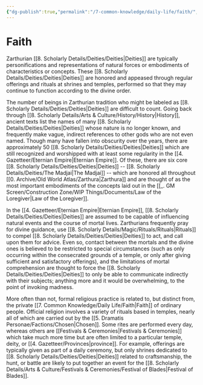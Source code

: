 ```yaml
---
{"dg-publish":true,"permalink":"/7-common-knowledge/daily-life/faith/","noteIcon":""}
---
```


# Faith

Zarthurian [[8. Scholarly Details/Deities/Deities\|Deities]] are typically personifications and representations of natural forces or embodiments of characteristics or concepts. These [[8. Scholarly Details/Deities/Deities\|Deities]] are honored and appeased through regular offerings and rituals at shrines and temples, performed so that they may continue to function according to the divine order. 

The number of beings in Zarthurian tradition who might be labeled as [[8. Scholarly Details/Deities/Deities\|Deities]] are difficult to count. Going back through [[8. Scholarly Details/Arts & Culture/History/History\|History]], ancient texts list the names of many [[8. Scholarly Details/Deities/Deities\|Deities]] whose nature is no longer known, and frequently make vague, indirect references to other gods who are not even named. Though many have fallen into obscurity over the years, there are approximately 50 [[8. Scholarly Details/Deities/Deities\|Deities]] which are still recognized and worshipped with at least some regularity in the [[4. Gazetteer/Eternian Empire\|Eternian Empire]]. Of these, there are six core [[8. Scholarly Details/Deities/Deities\|Deities]] --  [[8. Scholarly Details/Deities/The Madjai\|The Madjai]] -- which are honored all throughout [[0. Archive/Old World Atlas/Zarthura\|Zarthura]] and are thought of as the most important embodiments of the concepts laid out in the [[_. GM Screen/Construction Zone/WIP Things/Documents/Law of the Loregiver\|Law of the Loregiver]]. 

In the [[4. Gazetteer/Eternian Empire\|Eternian Empire]], [[8. Scholarly Details/Deities/Deities\|Deities]] are assumed to be capable of influencing natural events and the course of mortal lives. Zarthurians frequently pray for divine guidance, use [[8. Scholarly Details/Magic/Rituals/Rituals\|Rituals]] to compel [[8. Scholarly Details/Deities/Deities\|Deities]] to act, and call upon them for advice. Even so, contact between the mortals and the divine ones is believed to be restricted to special circumstances (such as only occurring within the consecrated grounds of a temple, or only after giving sufficient and satisfactory offerings), and the limitations of mortal comprehension are thought to force the [[8. Scholarly Details/Deities/Deities\|Deities]] to only be able to communicate indirectly with their subjects; anything more and it would be overwhelming, to the point of invoking madness. 

More often than not, formal religious practice is related to, but distinct from, the private [[7. Common Knowledge/Daily Life/Faith\|Faith]] of ordinary people. Official religion involves a variety of rituals based in temples, nearly all of which are carried out by the [[5. Dramatis Personae/Factions/Chosen\|Chosen]]. Some rites are performed every day, whereas others are [[Festivals & Ceremonies\|Festivals & Ceremonies]] which take much more time but are often limited to a particular temple, deity, or [[4. Gazetteer/Provinces\|province]]. For example, offerings are typically given as part of a daily ceremony, but only shrines dedicated to [[8. Scholarly Details/Deities/Deities\|Deities]] related to craftsmanship, the hunt, or battle are likely to put together an event for the [[8. Scholarly Details/Arts & Culture/Festivals & Ceremonies/Festival of Blades\|Festival of Blades]]. 


